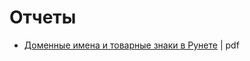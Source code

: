 # Отчеты

* [Доменные имена и товарные знаки в Рунете](https://onlinepatent.ru/files/domains_report_16.01.2018.pdf) \| pdf

